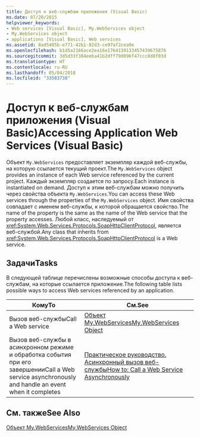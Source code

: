 ```yaml
---
title: Доступ к веб-службам приложения (Visual Basic)
ms.date: 07/20/2015
helpviewer_keywords:
- Web services [Visual Basic], My.WebServices object
- My.WebServices object
- applications [Visual Basic], Web services
ms.assetid: 8ad5405b-e771-42b1-82d3-ce97af2cea9e
ms.openlocfilehash: b1d5a2166ace2ea16e1764139133457439675876
ms.sourcegitcommit: 3d5d33f384eeba41b2dff79d096f47ccc8d8f03d
ms.translationtype: HT
ms.contentlocale: ru-RU
ms.lasthandoff: 05/04/2018
ms.locfileid: "33583738"
---
```

# <a name="accessing-application-web-services-visual-basic"></a><span data-ttu-id="b841b-102">Доступ к веб-службам приложения (Visual Basic)</span><span class="sxs-lookup"><span data-stu-id="b841b-102">Accessing Application Web Services (Visual Basic)</span></span>
<span data-ttu-id="b841b-103">Объект `My.WebServices` предоставляет экземпляр каждой веб-службы, на которую ссылается текущий проект.</span><span class="sxs-lookup"><span data-stu-id="b841b-103">The `My.WebServices` object provides an instance of each Web service referenced by the current project.</span></span> <span data-ttu-id="b841b-104">Каждый экземпляр создается по запросу.</span><span class="sxs-lookup"><span data-stu-id="b841b-104">Each instance is instantiated on demand.</span></span> <span data-ttu-id="b841b-105">Доступ к этим веб-службам можно получить через свойства объекта `My.WebServices`.</span><span class="sxs-lookup"><span data-stu-id="b841b-105">You can access these Web services through the properties of the `My.WebServices` object.</span></span> <span data-ttu-id="b841b-106">Имя свойства совпадает с именем веб-службы, к которой обращается свойство.</span><span class="sxs-lookup"><span data-stu-id="b841b-106">The name of the property is the same as the name of the Web service that the property accesses.</span></span> <span data-ttu-id="b841b-107">Любой класс, наследуемый от <xref:System.Web.Services.Protocols.SoapHttpClientProtocol>, является веб-службой.</span><span class="sxs-lookup"><span data-stu-id="b841b-107">Any class that inherits from <xref:System.Web.Services.Protocols.SoapHttpClientProtocol> is a Web service.</span></span>  
  
## <a name="tasks"></a><span data-ttu-id="b841b-108">Задачи</span><span class="sxs-lookup"><span data-stu-id="b841b-108">Tasks</span></span>  
 <span data-ttu-id="b841b-109">В следующей таблице перечислены возможные способы доступа к веб-службам, на которые ссылается приложение.</span><span class="sxs-lookup"><span data-stu-id="b841b-109">The following table lists possible ways to access Web services referenced by an application.</span></span>  
  
|<span data-ttu-id="b841b-110">Кому</span><span class="sxs-lookup"><span data-stu-id="b841b-110">To</span></span>|<span data-ttu-id="b841b-111">См.</span><span class="sxs-lookup"><span data-stu-id="b841b-111">See</span></span>|  
|---|---|   
|<span data-ttu-id="b841b-112">Вызов веб-службы</span><span class="sxs-lookup"><span data-stu-id="b841b-112">Call a Web service</span></span>|[<span data-ttu-id="b841b-113">Объект My.WebServices</span><span class="sxs-lookup"><span data-stu-id="b841b-113">My.WebServices Object</span></span>](../../../visual-basic/language-reference/objects/my-webservices-object.md)|  
|<span data-ttu-id="b841b-114">Вызов веб-службы в асинхронном режиме и обработка события при его завершении</span><span class="sxs-lookup"><span data-stu-id="b841b-114">Call a Web service asynchronously and handle an event when it completes</span></span>|[<span data-ttu-id="b841b-115">Практическое руководство. Асинхронный вызов веб-службы</span><span class="sxs-lookup"><span data-stu-id="b841b-115">How to: Call a Web Service Asynchronously</span></span>](../../../visual-basic/developing-apps/programming/how-to-call-a-web-service-asynchronously.md)|  
  
## <a name="see-also"></a><span data-ttu-id="b841b-116">См. также</span><span class="sxs-lookup"><span data-stu-id="b841b-116">See Also</span></span>  
 [<span data-ttu-id="b841b-117">Объект My.WebServices</span><span class="sxs-lookup"><span data-stu-id="b841b-117">My.WebServices Object</span></span>](../../../visual-basic/language-reference/objects/my-webservices-object.md)
